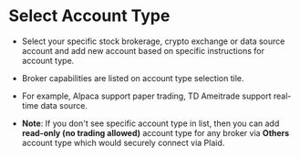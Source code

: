 # **Select Account Type**
 
- Select your specific stock brokerage, crypto exchange or data source account and add new account based on specific instructions for account type. 
- Broker capabilities are listed on account type selection tile. 
- For example, Alpaca support paper trading, TD Ameitrade support real-time data source.
  
- **Note**: If you don't see specific account type in list, then you can add **read-only (no trading allowed)** account type for any broker via **Others** account type which would securely connect via Plaid.
